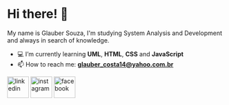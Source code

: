 # Hi there! 🤟


My name is Glauber Souza, I'm studying System Analysis and Development and always in search of knowledge.

- 💻 I’m currently learning **UML**, **HTML**, **CSS** and **JavaScript**
- 📫 How to reach me: **glauber_costa14@yahoo.com.br**

<a href="https://www.linkedin.com/in/glauber-souza-30253795/" target="_blank"><img src="https://github.com/glaubercsouza/glaubercsouza/blob/main/images/sociallinkedin_member_30.ico" alt="linkedin" width="50"/></a>
<a href="https://www.instagram.com/glauber.csouza/" target="_blank"><img src="https://github.com/glaubercsouza/glaubercsouza/blob/main/images/social_instagram_3.ico" alt="instagram" width="50"/></a>
<a href="https://www.facebook.com/glaubercsouza//" target="_blank"><img src="https://github.com/glaubercsouza/glaubercsouza/blob/main/images/facebookblacksocialbuttoncircle_79771.ico" alt="facebook" width="50"/></a>

<!--
**glaubercsouza/glaubercsouza** is a ✨ _special_ ✨ repository because its `README.md` (this file) appears on your GitHub profile.

Here are some ideas to get you started:

- 🔭 I’m currently working on ...
- 🌱 I’m currently learning ...
- 👯 I’m looking to collaborate on ...
- 🤔 I’m looking for help with ...
- 💬 Ask me about ...
- 📫 How to reach me: ...
- 😄 Pronouns: ...
- ⚡ Fun fact: ...
-->


